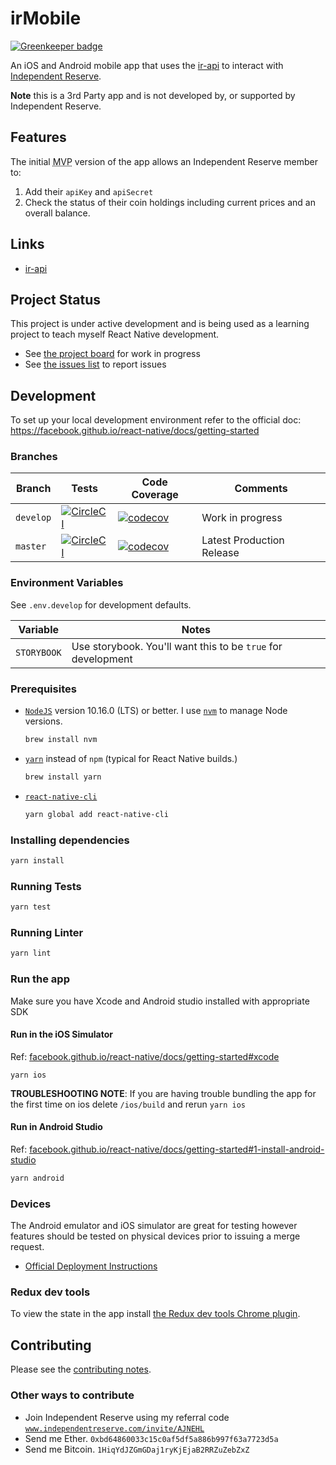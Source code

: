 # irMobile

[![Greenkeeper badge](https://badges.greenkeeper.io/davesag/irMobile.svg)](https://greenkeeper.io/)

An iOS and Android mobile app that uses the [ir-api](https://github.com/davesag/ir-api) to interact with [Independent Reserve](https://www.independentreserve.com/invite/AJNEHL).

**Note** this is a 3rd Party app and is not developed by, or supported by Independent Reserve.

## Features

The initial <acronym title="minimum viable product">MVP</acronym> version of the app allows an Independent Reserve member to:

1. Add their `apiKey` and `apiSecret`
2. Check the status of their coin holdings including current prices and an overall balance.

## Links

- [ir-api](https://github.com/davesag/ir-api)

## Project Status

This project is under active development and is being used as a learning project to teach myself React Native development.

- See [the project board](https://github.com/davesag/ir-app/projects/1) for work in progress
- See [the issues list](https://github.com/davesag/ir-app/issues) to report issues

## Development

To set up your local development environment refer to the official doc:
https://facebook.github.io/react-native/docs/getting-started

### Branches

<!-- prettier-ignore -->
| Branch    | Tests | Code Coverage | Comments                  |
| --------- | ----- | ------------- | ------------------------- |
| `develop` | [![CircleCI](https://circleci.com/gh/davesag/irMobile/tree/develop.svg?style=svg)](https://circleci.com/gh/davesag/irMobile/tree/develop) | [![codecov](https://codecov.io/gh/davesag/irMobile/branch/develop/graph/badge.svg)](https://codecov.io/gh/davesag/irMobile) | Work in progress          |
| `master`  | [![CircleCI](https://circleci.com/gh/davesag/irMobile/tree/master.svg?style=svg)](https://circleci.com/gh/davesag/irMobile/tree/master) | [![codecov](https://codecov.io/gh/davesag/irMobile/branch/master/graph/badge.svg)](https://codecov.io/gh/davesag/irMobile) | Latest Production Release |

### Environment Variables

See `.env.develop` for development defaults.

| Variable    | Notes                                                        |
| ----------- | ------------------------------------------------------------ |
| `STORYBOOK` | Use storybook. You'll want this to be `true` for development |

### Prerequisites

- [`NodeJS`](https://nodejs.org) version 10.16.0 (LTS) or better. I use [`nvm`](https://github.com/creationix/nvm) to manage Node versions.

  ```sh
  brew install nvm
  ```

- [`yarn`](https://yarnpkg.com) instead of `npm` (typical for React Native builds.)

  ```sh
  brew install yarn
  ```

- [`react-native-cli`](https://github.com/react-native-community/cli)

  ```sh
  yarn global add react-native-cli
  ```

### Installing dependencies

```sh
yarn install
```

### Running Tests

```sh
yarn test
```

### Running Linter

```sh
yarn lint
```

### Run the app

Make sure you have Xcode and Android studio installed with appropriate SDK

#### Run in the iOS Simulator

Ref: [facebook.github.io/react-native/docs/getting-started#xcode](https://facebook.github.io/react-native/docs/getting-started#xcode)

```
yarn ios
```

**TROUBLESHOOTING NOTE**: If you are having trouble bundling the app for the first time on ios delete `/ios/build`
and rerun `yarn ios`

#### Run in Android Studio

Ref: [facebook.github.io/react-native/docs/getting-started#1-install-android-studio](https://facebook.github.io/react-native/docs/getting-started#1-install-android-studio)

```sh
yarn android
```

### Devices

The Android emulator and iOS simulator are great for testing however features should be tested on physical devices prior to issuing a merge request.

- [Official Deployment Instructions](https://facebook.github.io/react-native/docs/0.59/running-on-device)

### Redux dev tools

To view the state in the app install [the Redux dev tools Chrome plugin](https://chrome.google.com/webstore/detail/remotedev/faicmgpfiaijcedapokpbdejaodbelph/related).

## Contributing

Please see the [contributing notes](CONTRIBUTING.md).

### Other ways to contribute

- Join Independent Reserve using my referral code [`www.independentreserve.com/invite/AJNEHL`](https://www.independentreserve.com/invite/AJNEHL)
- Send me Ether. `0xbd64860033c15c0af5df5a886b997f63a7723d5a`
- Send me Bitcoin. `1HiqYdJZGmGDaj1ryKjEjaB2RRZuZebZxZ`
